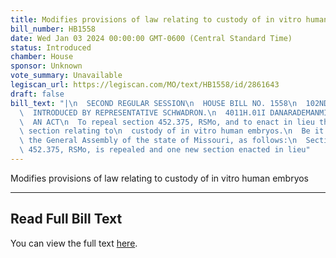 ```yaml
---
title: Modifies provisions of law relating to custody of in vitro human embryos
bill_number: HB1558
date: Wed Jan 03 2024 00:00:00 GMT-0600 (Central Standard Time)
status: Introduced
chamber: House
sponsor: Unknown
vote_summary: Unavailable
legiscan_url: https://legiscan.com/MO/text/HB1558/id/2861643
draft: false
bill_text: "|\n  SECOND REGULAR SESSION\n  HOUSE BILL NO. 1558\n  102ND GENERAL ASSEMBLY\n\
  \  INTRODUCED BY REPRESENTATIVE SCHWADRON.\n  4011H.01I DANARADEMANMILLER,ChiefClerk\n\
  \  AN ACT\n  To repeal section 452.375, RSMo, and to enact in lieu thereof one new\
  \ section relating to\n  custody of in vitro human embryos.\n  Be it enacted by\
  \ the General Assembly of the state of Missouri, as follows:\n  Section A. Section\
  \ 452.375, RSMo, is repealed and one new section enacted in lieu"
---
```

Modifies provisions of law relating to custody of in vitro human embryos

---

## Read Full Bill Text

You can view the full text [here](https://legiscan.com/MO/text/HB1558/id/2861643).
